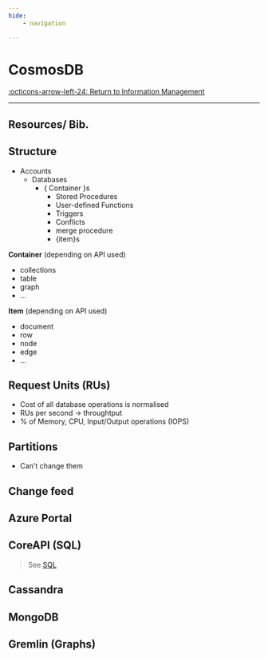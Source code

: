 ```yaml
---
hide:
    - navigation

---
```


# CosmosDB

[:octicons-arrow-left-24: Return to Information Management](/Knowledge-Notebook/Information-Management/)

---

## Resources/ Bib.

## Structure

- Accounts
  * Databases
    - { Container }s
      - Stored Procedures
      - User-defined Functions
      - Triggers
      - Conflicts
      - merge procedure
      - {item}s
        
**Container** (depending on API used)

- collections
- table
- graph
- ...

**Item** (depending on API used)

- document
- row
- node
- edge
- ...

## Request Units (RUs)

- Cost of all database operations is normalised
- RUs per second -&gt; throughtput
- % of Memory, CPU, Input/Output operations (IOPS)

## Partitions

- Can&#39;t change them

## Change feed

## Azure Portal

## CoreAPI (SQL)

> See [SQL](../../06_Query-Languages/#sql)

## Cassandra

## MongoDB

## Gremlin (Graphs)
